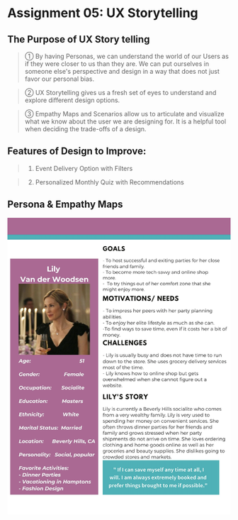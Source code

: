 # Assignment 05: UX Storytelling
## The Purpose of UX Story telling
> ① By having Personas, we can understand the world of our Users as if they were closer to us than they are.
We can put ourselves in someone else's perspective and design in a way that does not just favor our personal bias.


> ② UX Storytelling gives us a fresh set of eyes to understand and explore different design options.


> ③ Empathy Maps and Scenarios allow us to articulate and visualize what we know about the user we are designing for. It is a helpful tool when deciding the trade-offs of a design.

## Features of Design to Improve:
> 1. Event Delivery Option with Filters

> 2. Personalized Monthly Quiz with Recommendations 

## Persona & Empathy Maps 

![Screenshot 1](./lil.png)
